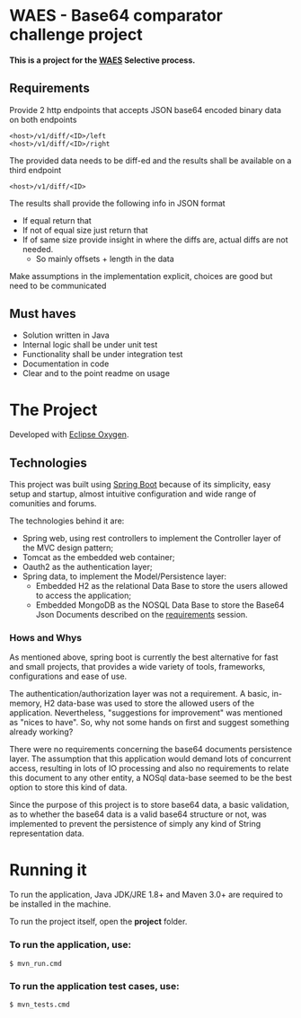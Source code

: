 # WAES - Base64 comparator challenge project
#### This is a project for the [WAES](https://www.wearewaes.com/) Selective process.


## Requirements
Provide 2 http endpoints that accepts JSON base64 encoded binary data on both endpoints
```
<host>/v1/diff/<ID>/left 
<host>/v1/diff/<ID>/right
```
The provided data needs to be diff-ed and the results shall be available on a third endpoint
```
<host>/v1/diff/<ID>
```
The results shall provide the following info in JSON format
* If equal return that
* If not of equal size just return that
* If of same size provide insight in where the diffs are, actual diffs are not needed.
  * So mainly offsets + length in the data

Make assumptions in the implementation explicit, choices are good but need to be communicated 

## Must haves

* Solution written in Java
* Internal logic shall be under unit test
* Functionality shall be under integration test
* Documentation in code
* Clear and to the point readme on usage

# The Project

Developed with [Eclipse Oxygen](https://www.eclipse.org/oxygen/).

## Technologies

This project was built using [Spring Boot](https://spring.io/projects/spring-boot) because of its simplicity, easy setup and startup, almost intuitive configuration and wide range of comunities and forums.

The technologies behind it are:
* Spring web, using rest controllers to implement the Controller layer of the MVC design pattern;
 * Tomcat as the embedded web container;
 * Oauth2 as the authentication layer;
 * Spring data, to implement the Model/Persistence layer:
   * Embedded H2 as the relational Data Base to store the users allowed to access the application;
   * Embedded MongoDB as the NOSQL Data Base to store the Base64 Json Documents described on the [requirements](#requirements) session.
 
 ### Hows and Whys
 
 As mentioned above, spring boot is currently the best alternative for fast and small projects, that provides a wide variety of tools, frameworks, configurations and ease of use.
 
 The authentication/authorization layer was not a requirement. A basic, in-memory, H2 data-base was used to store the allowed users of the application. Nevertheless, "suggestions for improvement" was mentioned as "nices to have". So, why not some hands on first and suggest something already working?
 
 There were no requirements concerning the base64 documents persistence layer. The assumption that this application would demand lots of concurrent access, resulting in lots of IO processing and also no requirements to relate this document to any other entity, a NOSql data-base seemed to be the best option to store this kind of data.
 
 Since the purpose of this project is to store base64 data, a basic validation, as to whether the base64 data is a valid base64 structure or not, was implemented to prevent the persistence of simply any kind of String representation data.
 
 # Running it
 
 To run the application, Java JDK/JRE 1.8+ and Maven 3.0+ are required to be installed in the machine.
 
 To run the project itself, open the **project** folder.
### To run the application, use:
```
$ mvn_run.cmd
```

### To run the application test cases, use:
```
$ mvn_tests.cmd
```

